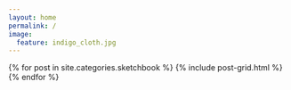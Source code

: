 ```yaml
---
layout: home
permalink: /
image:
  feature: indigo_cloth.jpg
---
```

<div class="tiles">
{% for post in site.categories.sketchbook %}
    {% include post-grid.html %}
{% endfor %}
</div><!-- /.tiles -->
